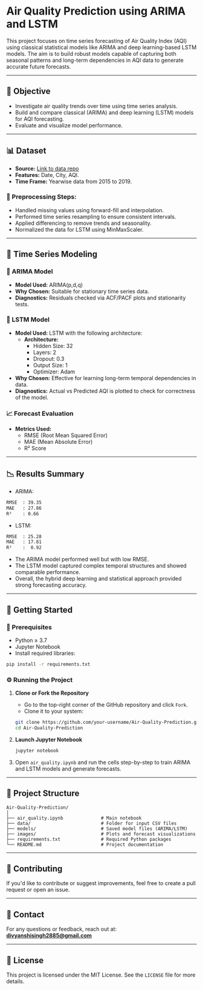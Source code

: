 
# Air Quality Prediction using ARIMA and LSTM

This project focuses on time series forecasting of Air Quality Index (AQI) using classical statistical models like ARIMA and deep learning-based LSTM models. The aim is to build robust models capable of capturing both seasonal patterns and long-term dependencies in AQI data to generate accurate future forecasts.

---

## 🧠 Objective

- Investigate air quality trends over time using time series analysis.
- Build and compare classical (ARIMA) and deep learning (LSTM) models for AQI forecasting.
- Evaluate and visualize model performance.

---

## 📊 Dataset

- **Source:** [Link to data repo](https://www.kaggle.com/datasets/hirenvora/city-daycsv)
- **Features:** Date, City, AQI.
- **Time Frame:** Yearwise data from 2015 to 2019.

### 📌 Preprocessing Steps:

- Handled missing values using forward-fill and interpolation.
- Performed time series resampling to ensure consistent intervals.
- Applied differencing to remove trends and seasonality.
- Normalized the data for LSTM using MinMaxScaler.

---

## 🧪 Time Series Modeling

### 🔷 ARIMA Model

- **Model Used:** ARIMA(p,d,q)
- **Why Chosen:** Suitable for stationary time series data.
- **Diagnostics:** Residuals checked via ACF/PACF plots and stationarity tests.

### 🔶 LSTM Model

- **Model Used:** LSTM with the following architecture:
  -  **Architecture:**
      - Hidden Size: 32
      - Layers: 2
      - Dropout: 0.3
      - Output Size: 1
      - Optimizer: Adam
- **Why Chosen:** Effective for learning long-term temporal dependencies in data.
- **Diagnostics:** Actual vs Predicted AQI is plotted to check for correctness of the model.

### 📈 Forecast Evaluation

- **Metrics Used:**
  - RMSE (Root Mean Squared Error)
  - MAE (Mean Absolute Error)
  - R² Score

---

## 📉 Results Summary

- ARIMA:
```bash
RMSE  : 39.35
MAE   : 27.86
R²    : 0.66
```
- LSTM:
```bash
RMSE  : 25.28
MAE   : 17.81
R²    :  0.92
```
- The ARIMA model performed well but with low RMSE.
- The LSTM model captured complex temporal structures and showed comparable performance.
- Overall, the hybrid deep learning and statistical approach provided strong forecasting accuracy.

---

## 🚀 Getting Started

### 🧾 Prerequisites

- Python ≥ 3.7
- Jupyter Notebook
- Install required libraries:
```bash
pip install -r requirements.txt
```

### ⚙️ Running the Project

1. **Clone or Fork the Repository**
   - Go to the top-right corner of the GitHub repository and click `Fork`.
   - Clone it to your system:
   ```bash
   git clone https://github.com/your-username/Air-Quality-Prediction.git
   cd Air-Quality-Prediction
   ```

2. **Launch Jupyter Notebook**
   ```bash
   jupyter notebook
   ```
3. Open `air_quality.ipynb` and run the cells step-by-step to train ARIMA and LSTM models and generate forecasts.

---

## 📎 Project Structure

```
Air-Quality-Prediction/
│
├── air_quality.ipynb              # Main notebook
├── data/                          # Folder for input CSV files
├── models/                        # Saved model files (ARIMA/LSTM)
├── images/                        # Plots and forecast visualizations
├── requirements.txt               # Required Python packages
└── README.md                      # Project documentation
```

---

## 🤝 Contributing

If you'd like to contribute or suggest improvements, feel free to create a pull request or open an issue.

---

## 📧 Contact

For any questions or feedback, reach out at: **divyanshisingh2885@gmail.com**

---

## 📜 License

This project is licensed under the MIT License. See the `LICENSE` file for more details.

